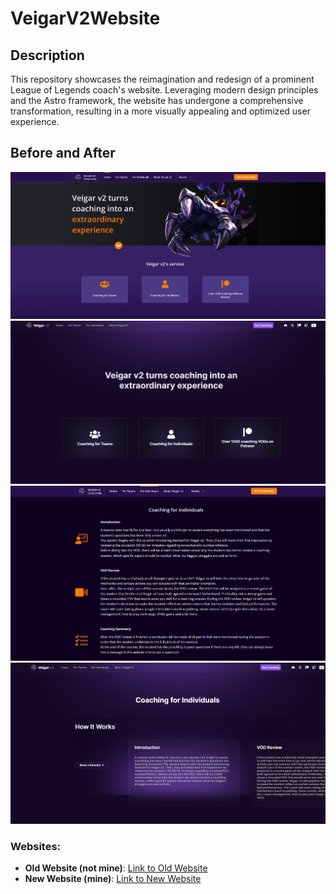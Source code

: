 # VeigarV2Website

## Description

This repository showcases the reimagination and redesign of a prominent League of Legends coach's website. Leveraging modern design principles and the Astro framework, the website has undergone a comprehensive transformation, resulting in a more visually appealing and optimized user experience.

## Before and After

![Before1](images/before1.png)
![After1](images/after1.png)
![Before2](images/before2.png)
![After2](images/after2.png)

### Websites:

- **Old Website (not mine)**: [Link to Old Website](https://veigarv2.com)
- **New Website (mine)**: [Link to New Website](https://veigar-v2-webpage.vercel.app)
